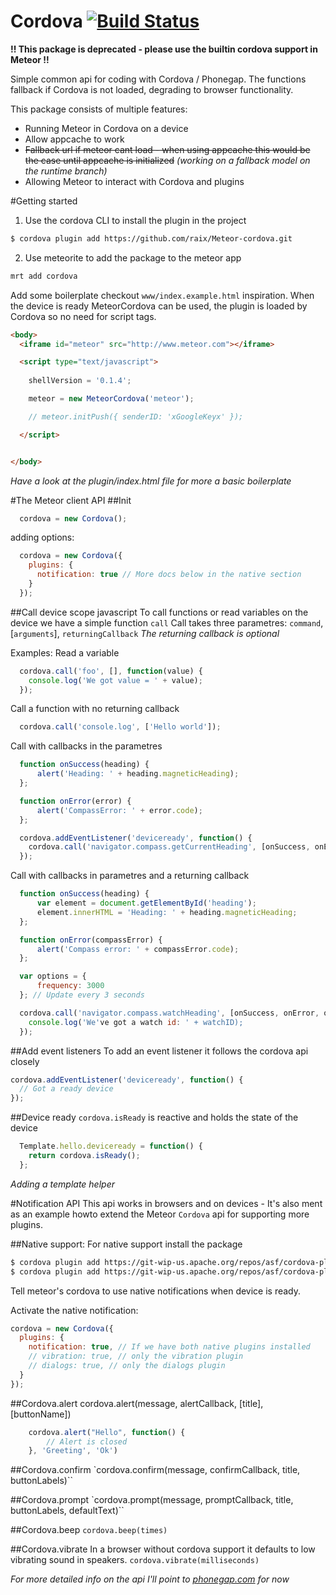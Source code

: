 Cordova [![Build Status](https://travis-ci.org/raix/Meteor-cordova.png?branch=master)](https://travis-ci.org/raix/Meteor-cordova)
=======

__!! This package is deprecated - please use the builtin cordova support in Meteor !!__

Simple common api for coding with Cordova / Phonegap. The functions fallback if Cordova is not loaded, degrading to browser functionality.

This package consists of multiple features:
* Running Meteor in Cordova on a device
* Allow appcache to work
* ~~Fallback url if meteor cant load - when using appcache this would be the case until appcache is initialized~~ *(working on a fallback model on the runtime branch)*
* Allowing Meteor to interact with Cordova and plugins

#Getting started
1. Use the cordova CLI to install the plugin in the project
```bash
$ cordova plugin add https://github.com/raix/Meteor-cordova.git
```
2. Use meteorite to add the package to the meteor app
```bash
mrt add cordova
```

Add some boilerplate checkout `www/index.example.html` inspiration. When the device is ready MeteorCordova can be used, the plugin is loaded by Cordova so no need for script tags.
```html
<body>
  <iframe id="meteor" src="http://www.meteor.com"></iframe>

  <script type="text/javascript">
  
    shellVersion = '0.1.4';

    meteor = new MeteorCordova('meteor');

    // meteor.initPush({ senderID: 'xGoogleKeyx' });

  </script>


</body>
```
*Have a look at the plugin/index.html file for more a basic boilerplate*

#The Meteor client API
##Init
```js
  cordova = new Cordova();
```
adding options:
```js
  cordova = new Cordova({
    plugins: {
      notification: true // More docs below in the native section
    }
  });
```

##Call device scope javascript
To call functions or read variables on the device we have a simple function `call`
Call takes three parametres:
`command`, [`arguments`], `returningCallback`
*The returning callback is optional*

Examples:
Read a variable
```js
  cordova.call('foo', [], function(value) {
    console.log('We got value = ' + value);
  });
```
Call a function with no returning callback
```js
  cordova.call('console.log', ['Hello world']);
```

Call with callbacks in the parametres
```js
  function onSuccess(heading) {
      alert('Heading: ' + heading.magneticHeading);
  };

  function onError(error) {
      alert('CompassError: ' + error.code);
  };

  cordova.addEventListener('deviceready', function() {
    cordova.call('navigator.compass.getCurrentHeading', [onSuccess, onError]);
  });
```

Call with callbacks in parametres and a returning callback
```js
  function onSuccess(heading) {
      var element = document.getElementById('heading');
      element.innerHTML = 'Heading: ' + heading.magneticHeading;
  };

  function onError(compassError) {
      alert('Compass error: ' + compassError.code);
  };

  var options = {
      frequency: 3000
  }; // Update every 3 seconds

  cordova.call('navigator.compass.watchHeading', [onSuccess, onError, options], function(watchID) {
    console.log('We've got a watch id: ' + watchID);
  });
```

##Add event listeners
To add an event listener it follows the cordova api closely
```js
cordova.addEventListener('deviceready', function() {
  // Got a ready device
});
```

##Device ready
`cordova.isReady` is reactive and holds the state of the device

```js
  Template.hello.deviceready = function() {
    return cordova.isReady();
  };
```
*Adding a template helper*

#Notification API
This api works in browsers and on devices - It's also ment as an example howto extend the Meteor `Cordova` api for supporting more plugins.

##Native support:
For native support install the package
```bash
$ cordova plugin add https://git-wip-us.apache.org/repos/asf/cordova-plugin-vibration.git
$ cordova plugin add https://git-wip-us.apache.org/repos/asf/cordova-plugin-dialogs.git
```
Tell meteor's cordova to use native notifications when device is ready.

Activate the native notification:
```js
cordova = new Cordova({
  plugins: {
    notification: true, // If we have both native plugins installed
    // vibration: true, // only the vibration plugin
    // dialogs: true, // only the dialogs plugin
  }
});
```

##Cordova.alert
cordova.alert(message, alertCallback, [title], [buttonName])
```js
    cordova.alert("Hello", function() {
        // Alert is closed
    }, 'Greeting', 'Ok')
```

##Cordova.confirm
`cordova.confirm(message, confirmCallback, title, buttonLabels)``

##Cordova.prompt
`cordova.prompt(message, promptCallback, title, buttonLabels, defaultText)``

##Cordova.beep
`cordova.beep(times)`

##Cordova.vibrate
In a browser without cordova support it defaults to low vibrating sound in speakers.
`cordova.vibrate(milliseconds)`

*For more detailed info on the api I'll point to [phonegap.com](http://www.phonegap.com) for now*
